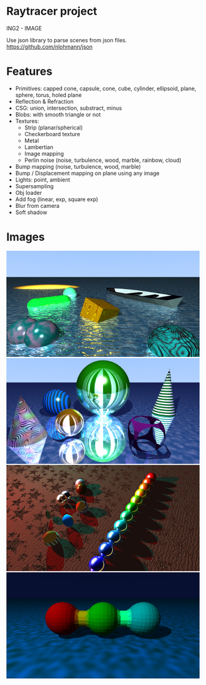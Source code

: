 # Raytracer project

ING2 - IMAGE

Use json library to parse scenes from json files.
https://github.com/nlohmann/json

# Features
* Primitives: capped cone, capsule, cone, cube, cylinder, ellipsoid, plane, sphere, torus, holed plane
* Reflection & Refraction
* CSG: union, intersection, substract, minus
* Blobs: with smooth triangle or not
* Textures:
    * Strip (planar/spherical)
    * Checkerboard texture
    * Metal
    * Lambertian
    * Image mapping
    * Perlin noise (noise, turbulence, wood, marble, rainbow, cloud)
* Bump mapping (noise, turbulence, wood, marble)
* Bump / Displacement mapping on plane using any image
* Lights: point, ambient
* Supersampling
* Obj loader
* Add fog (linear, exp, square exp)
* Blur from camera
* Soft shadow

# Images

![plot](images/scene_1.jpg)
![plot](images/scene_2.jpg)
![plot](images/scene_3.jpg)
![plot](images/scene_4.jpg)

